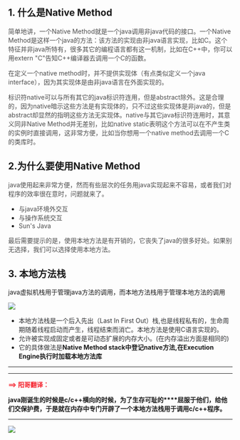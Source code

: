 ## 1. 什么是Native Method
<font style="color:#4D4D4D;">简单地讲，一个Native Method就是一个java调用非java代码的接口。一个Native Method是这样一个java的方法：该方法的实现由非java语言实现，比如C。这个特征并非java所特有，很多其它的编程语言都有这一机制，比如在C++中，你可以用extern "C"告知C++编译器去调用一个C的函数。</font>

<font style="color:#4D4D4D;"></font>

<font style="color:#4D4D4D;">在定义一个native method时，并不提供实现体（有点类似定义一个java interface），因为其实现体是由非java语言在外面实现的。</font>

<font style="color:#4D4D4D;"></font>

<font style="color:#4D4D4D;">标识符native可以与所有其它的java标识符连用，但是abstract除外。这是合理的，因为native暗示这些方法是有实现体的，只不过这些实现体是非java的，但是abstract却显然的指明这些方法无实现体。native与其它java标识符连用时，其意义同非Native Method并无差别，</font><font style="color:#4D4D4D;">比如native static表明这个方法可以在不产生类的实例时直接调用，这非常方便，比如当你想用一个native method去调用一个C的类库时。</font>

<font style="color:#4D4D4D;"></font>

## 2.为什么要使用Native Method
<font style="color:#4D4D4D;">java使用起来非常方便，然而有些层次的任务用java实现起来不容易，或者我们对程序的效率很在意时，问题就来了。</font>

+ <font style="color:#4D4D4D;">与java环境外交互</font>
+ <font style="color:#4D4D4D;">与操作系统交互</font>
+ <font style="color:#4D4D4D;">Sun's Java</font>

<font style="color:#4D4D4D;"></font>

<font style="color:#4D4D4D;">最后需要提示的是，使用本地方法是有开销的，它丧失了java的很多好处。如果别无选择，我们可以选择使用本地方法。</font>

## 3. 本地方法栈
java虚拟机栈用于管理java方法的调用，而本地方法栈用于管理本地方法的调用



![](https://cdn.nlark.com/yuque/0/2021/png/12493416/1613640005516-0906989e-4cfb-4e7e-97fc-23570f0c893a.png)

<font style="color:#303133;"></font>

+ <font style="color:#303133;">本地方法栈是一个后入先出（Last In First Out）栈,也是线程私有的，生命周期随着线程启动而产生，线程结束而消亡。本地方法是使用C语言实现的。</font>
+ <font style="color:#303133;">允许被实现成固定或者是可动态扩展的内存大小。(在内存溢出方面是相同的)</font>
+ <font style="color:#303133;">它的具体做法是</font>**Native Method stack中登记native方法,在Execution Engine执行时加载本地方法库**

****

****

**<font style="color:#F5222D;">==> 阳哥翻译：</font>**

**java刚诞生的时候是c/c++横向的时候，为了生存可耻的****屈服于他们，给他们交保护费，于是就在内存中专门开辟了一个本地方法栈用于调用c/c++程序。**

****

![](https://cdn.nlark.com/yuque/0/2021/png/12493416/1613640306449-c9d6f04c-72be-4f82-bcc8-7e5c19bd4495.png)<font style="color:#4D4D4D;"></font>

<font style="color:#4D4D4D;"></font>

